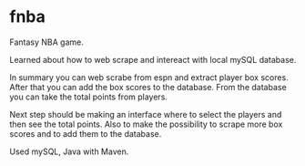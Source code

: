 # fnba

Fantasy NBA game.

Learned about how to web scrape and intereact with local mySQL database.

In summary you can web scrabe from espn and extract player box scores. After that you can add the box scores to the database. From the database you can take the total points from players.

Next step should be making an interface where to select the players and then see the total points. Also to make the possibility to scrape more box scores and to add them to the database.

Used mySQL, Java with Maven.
